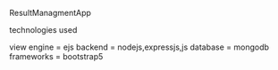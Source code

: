 ResultManagmentApp

technologies used

view engine = ejs
backend = nodejs,expressjs,js
database = mongodb
frameworks = bootstrap5











